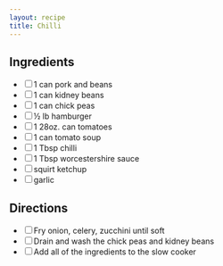 ```yaml
---
layout: recipe
title: Chilli
---
```


<section class="ingredients">
<h2>Ingredients</h2>
    <ul class="ingredient-list">
        <li><label><input type="checkbox">1 can pork and beans</label></li>
        <li><label><input type="checkbox">1 can kidney beans</label></li>
        <li><label><input type="checkbox">1 can chick peas</label></li>
        <li><label><input type="checkbox">½ lb hamburger</label></li>
        <li><label><input type="checkbox">1 28oz. can tomatoes</label></li>
        <li><label><input type="checkbox">1 can tomato soup</label></li>
        <li><label><input type="checkbox">1 Tbsp chilli</label></li>
        <li><label><input type="checkbox">1 Tbsp worcestershire sauce</label></li>
        <li><label><input type="checkbox">squirt ketchup</label></li>
        <li><label><input type="checkbox">garlic</label></li>
    </ul>
</section>

<section class="directions">
<h2>Directions</h2>
    <ul class="direction-list">
        <li><label><input type="checkbox">Fry onion, celery, zucchini until soft</label></li>
        <li><label><input type="checkbox">Drain and wash the chick peas and kidney beans</label></li>
        <li><label><input type="checkbox">Add all of the ingredients to the slow cooker</label></li>
    </ul>
</section>
